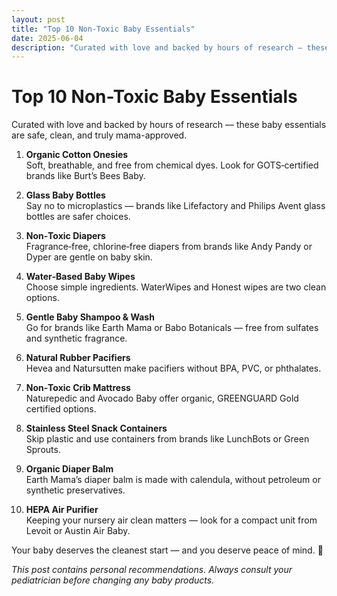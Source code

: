 ```yaml
---
layout: post
title: "Top 10 Non-Toxic Baby Essentials"
date: 2025-06-04
description: "Curated with love and backed by hours of research — these baby essentials are safe, clean, and truly mama-approved."
---
```


# Top 10 Non-Toxic Baby Essentials

Curated with love and backed by hours of research — these baby essentials are safe, clean, and truly mama-approved.

1. **Organic Cotton Onesies**  
   Soft, breathable, and free from chemical dyes. Look for GOTS‑certified brands like Burt’s Bees Baby.

2. **Glass Baby Bottles**  
   Say no to microplastics — brands like Lifefactory and Philips Avent glass bottles are safer choices.

3. **Non‑Toxic Diapers**  
   Fragrance‑free, chlorine‑free diapers from brands like Andy Pandy or Dyper are gentle on baby skin.

4. **Water‑Based Baby Wipes**  
   Choose simple ingredients. WaterWipes and Honest wipes are two clean options.

5. **Gentle Baby Shampoo & Wash**  
   Go for brands like Earth Mama or Babo Botanicals — free from sulfates and synthetic fragrance.

6. **Natural Rubber Pacifiers**  
   Hevea and Natursutten make pacifiers without BPA, PVC, or phthalates.

7. **Non‑Toxic Crib Mattress**  
   Naturepedic and Avocado Baby offer organic, GREENGUARD Gold certified options.

8. **Stainless Steel Snack Containers**  
   Skip plastic and use containers from brands like LunchBots or Green Sprouts.

9. **Organic Diaper Balm**  
   Earth Mama’s diaper balm is made with calendula, without petroleum or synthetic preservatives.

10. **HEPA Air Purifier**  
    Keeping your nursery air clean matters — look for a compact unit from Levoit or Austin Air Baby.

Your baby deserves the cleanest start — and you deserve peace of mind. 💚

*This post contains personal recommendations. Always consult your pediatrician before changing any baby products.*   
